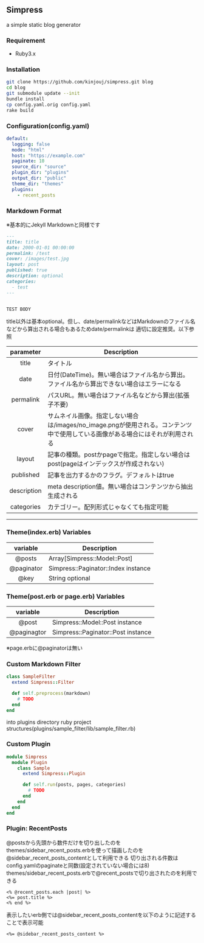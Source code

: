 ## Simpress


a simple static blog generator


### Requirement


* Ruby3.x


### Installation


```bash
git clone https://github.com/kinjouj/simpress.git blog
cd blog
git submodule update --init
bundle install
cp config.yaml.orig config.yaml
rake build
```


### Configuration(config.yaml)


```yaml
default:
  logging: false
  mode: "html"
  host: "https://example.com"
  paginate: 10
  source_dir: "source"
  plugin_dir: "plugins"
  output_dir: "public"
  theme_dir: "themes"
  plugins:
    - recent_posts
```


### Markdown Format


※基本的にJekyll Markdownと同様です


```markdown
---
title: title
date: 2000-01-01 00:00:00
permalink: /test
cover: /images/test.jpg
layout: post
published: true
description: optional
categories:
  - test
---


TEST BODY
```


title以外は基本optional。但し、date/permalinkなどはMarkdownのファイル名などから算出される場合もあるためdate/permalinkは
適切に設定推奨。以下参照


|parameter  |Description|
|:-------:  |-----------|
|title      |タイトル   |
|date       |日付(DateTime)。無い場合はファイル名から算出。ファイル名から算出できない場合はエラーになる|
|permalink  |パスURL。無い場合はファイル名などから算出(拡張子不要)|
|cover      |サムネイル画像。指定しない場合は/images/no_image.pngが使用される。コンテンツ中で使用している画像がある場合にはそれが利用される|
|layout     |記事の種類。postかpageで指定。指定しない場合はpost(pageはインデックスが作成されない)|
|published  |記事を出力するかのフラグ。デフォルトはtrue|
|description|meta description値。無い場合はコンテンツから抽出生成される|
|categories |カテゴリー。配列形式じゃなくても指定可能|


---


### Theme(index.erb) Variables


|variable  |Description|
|:--------:|-----------|
|@posts    |Array[Simpress::Model::Post]|
|@paginator|Simpress::Paginator::Index instance|
|@key      |String optional|


### Theme(post.erb or page.erb) Variables


|variable|Description|
|:---------:|-----------|
|@post      |Simpress::Model::Post instance|
|@paginagtor|Simpress::Paginator::Post instance|


※page.erbに@paginatorは無い


### Custom Markdown Filter


```ruby
class SampleFilter
  extend Simpress::Filter

  def self.preprocess(markdown)
    # TODO
  end
end
```


into plugins directory ruby project structures(plugins/sample_filter/lib/sample_filter.rb)


### Custom Plugin


```ruby
module Simpress
  module Plugin
    class Sample
      extend Simpress::Plugin

      def self.run(posts, pages, categories)
        # TODO
      end
    end
  end
end
```


### Plugin: RecentPosts


@postsから先頭から数件だけを切り出したのをthemes/sidebar_recent_posts.erbを使って描画したのを@sidebar_recent_posts_contentとして利用できる
切り出される件数はconfig.yamlのpaginateと同数(設定されていない場合には8)
themes/sidebar_recent_posts.erbで@recent_postsで切り出されたのを利用できる


```erb
<% @recent_posts.each |post| %>
<%= post.title %>
<% end %>
```


表示したいerb側では@sidebar_recent_posts_contentを以下のように記述することで表示可能


```erb
<%= @sidebar_recent_posts_content %>
```
